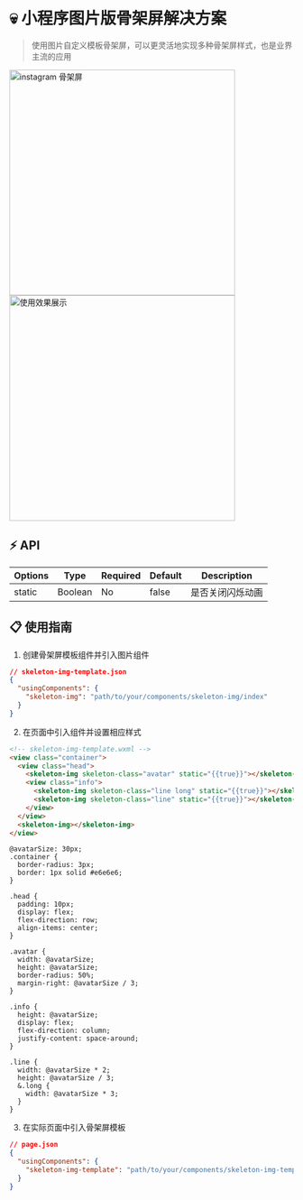 # 💀 小程序图片版骨架屏解决方案
> 使用图片自定义模板骨架屏，可以更灵活地实现多种骨架屏样式，也是业界主流的应用

<image src="/showcase/skeleton-IG.gif" alt="instagram 骨架屏" style="width:400px;">

<image src="/showcase/skeleton-img.gif" alt="使用效果展示" style="width:400px;">


## ⚡️ API

| Options | Type    | Required | Default | Description      |
| ------- | ------- | -------- | ------- | ---------------- |
| static  | Boolean | No       | false   | 是否关闭闪烁动画 |

## 📋 使用指南
1. 创建骨架屏模板组件并引入图片组件
```json
// skeleton-img-template.json
{
  "usingComponents": {
    "skeleton-img": "path/to/your/components/skeleton-img/index"
  }
}
```
2. 在页面中引入组件并设置相应样式
```html
<!-- skeleton-img-template.wxml -->
<view class="container">
  <view class="head">
    <skeleton-img skeleton-class="avatar" static="{{true}}"></skeleton-img>
    <view class="info">
      <skeleton-img skeleton-class="line long" static="{{true}}"></skeleton-img>
      <skeleton-img skeleton-class="line" static="{{true}}"></skeleton-img>
    </view>
  </view>
  <skeleton-img></skeleton-img>
</view>
```

```less
@avatarSize: 30px;
.container {
  border-radius: 3px;
  border: 1px solid #e6e6e6;
}

.head {
  padding: 10px;
  display: flex;
  flex-direction: row;
  align-items: center;
}

.avatar {
  width: @avatarSize;
  height: @avatarSize; 
  border-radius: 50%;
  margin-right: @avatarSize / 3;
}

.info {
  height: @avatarSize;
  display: flex;
  flex-direction: column;
  justify-content: space-around;
}

.line {
  width: @avatarSize * 2;
  height: @avatarSize / 3;
  &.long {
    width: @avatarSize * 3;
  }
}
```

3. 在实际页面中引入骨架屏模板
```json
// page.json
{
  "usingComponents": {
    "skeleton-img-template": "path/to/your/components/skeleton-img-template/index"
  }
}
```

